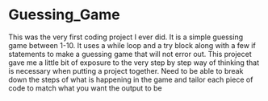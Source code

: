 # Guessing_Game
This was the very first coding project I ever did. It is a simple guessing game between 1-10. It uses a while loop and a try block along with a few if statements to make a guessing game that will not error out. This projecet gave me a little bit of exposure to the very step by step way of thinking that is necessary when putting a project together. Need to be able to break down the steps of what is happening in the game and tailor each piece of code to match what you want the output to be

